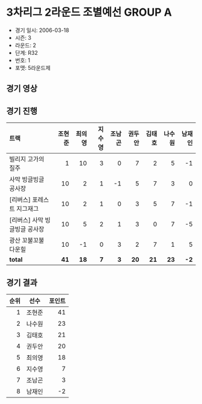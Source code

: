 # 3차리그 2라운드 조별예선 GROUP A

- 경기 일시: 2006-03-18
- 시즌: 3
- 라운드: 2
- 단계: R32
- 번호: 1
- 포맷: 5라운드제





## 경기 영상
## 경기 진행

| 트랙 | 조현준 | 최의영 | 지수영 | 조남곤 | 권두안 | 김태호 | 나수원 | 남재인 |
|:---|---:|---:|---:|---:|---:|---:|---:|---:|
| 빌리지 고가의 질주 | 1 | 10 | 3 | 0 | 7 | 2 | 5 | -1 |
| 사막 빙글빙글 공사장 | 10 | 2 | 1 | -1 | 5 | 7 | 3 | 0 |
| [리버스] 포레스트 지그재그 | 10 | 2 | 1 | 0 | 3 | 5 | 7 | -1 |
| [리버스] 사막 빙글빙글 공사장 | 10 | 5 | 2 | 1 | 3 | 0 | 7 | -5 |
| 광산 꼬불꼬불 다운힐 | 10 | -1 | 0 | 3 | 2 | 7 | 1 | 5 |
| __total__ | __41__ | __18__ | __7__ | __3__ | __20__ | __21__ | __23__ | __-2__ |




## 경기 결과

| 순위 | 선수 | 포인트 |
|---:|:---:|---:|
| 1 | 조현준 | 41 |
| 2 | 나수원 | 23 |
| 3 | 김태호 | 21 |
| 4 | 권두안 | 20 |
| 5 | 최의영 | 18 |
| 6 | 지수영 | 7 |
| 7 | 조남곤 | 3 |
| 8 | 남재인 | -2 |

